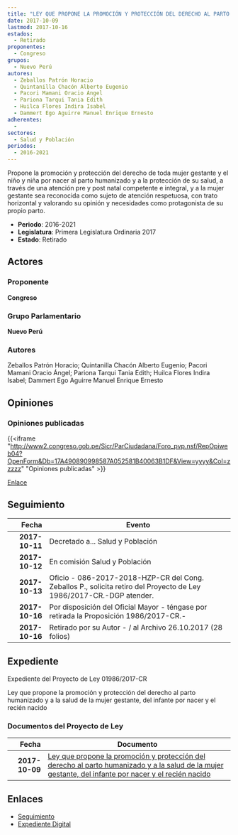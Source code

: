```yaml
---
title: "LEY QUE PROPONE LA PROMOCIÓN Y PROTECCIÓN DEL DERECHO AL PARTO HUMANIZADO Y A LA SALUD DE LA MUJER GESTANTE DEL INFANTE POR NACER Y EL RECIÉN NACIDO"
date: 2017-10-09
lastmod: 2017-10-16
estados: 
  - Retirado
proponentes: 
  - Congreso
grupos: 
  - Nuevo Perú
autores: 
  - Zeballos Patrón Horacio
  - Quintanilla Chacón Alberto Eugenio
  - Pacori Mamani Oracio Ángel
  - Pariona Tarqui Tania Edith
  - Huilca Flores Indira Isabel
  - Dammert Ego Aguirre Manuel Enrique Ernesto
adherentes: 
  - 
sectores: 
  - Salud y Población
periodos: 
  - 2016-2021
---
```


Propone la promoción y protección del derecho de toda mujer gestante y el niño y niña por nacer al parto humanizado y a la protección de su salud, a través de una atención pre y post natal competente e integral, y a la mujer gestante sea reconocida como sujeto de atención respetuosa, con trato horizontal y valorando su opinión y necesidades como protagonista de su propio parto.

- **Periodo**: 2016-2021
- **Legislatura**: Primera Legislatura Ordinaria 2017
- **Estado**: Retirado

## Actores

### Proponente

**Congreso**

### Grupo Parlamentario

**Nuevo Perú**

### Autores

Zeballos Patrón Horacio; Quintanilla Chacón Alberto Eugenio; Pacori Mamani Oracio Ángel; Pariona Tarqui Tania Edith; Huilca Flores Indira Isabel; Dammert Ego Aguirre Manuel Enrique Ernesto


## Opiniones

### Opiniones publicadas

{{<iframe "http://www2.congreso.gob.pe/Sicr/ParCiudadana/Foro_pvp.nsf/RepOpiweb04?OpenForm&Db=17A490890998587A052581B40063B1DF&View=yyyy&Col=zzzzz" "Opiniones publicadas" >}}

[Enlace](http://www2.congreso.gob.pe/Sicr/ParCiudadana/Foro_pvp.nsf/RepOpiweb04?OpenForm&Db=17A490890998587A052581B40063B1DF&View=yyyy&Col=zzzzz)

## Seguimiento

| Fecha | Evento |
|------:|--------|
| **2017-10-11** | Decretado a... Salud y Población|
| **2017-10-12** | En comisión Salud y Población|
| **2017-10-13** | Oficio - 086-2017-2018-HZP-CR del Cong. Zeballos P., solicita retiro del Proyecto de Ley 1986/2017-CR.-DGP atender.|
| **2017-10-16** | Por disposición del Oficial Mayor - téngase por retirada la Proposición 1986/2017-CR.-|
| **2017-10-16** | Retirado por su Autor - / al Archivo 26.10.2017 (28 folios)|


## Expediente

Expediente del Proyecto de Ley 01986/2017-CR

Ley que propone la promoción y protección del derecho al parto humanizado y a la salud de la mujer gestante, del infante por nacer y el recién nacido


### Documentos del Proyecto de Ley

| Fecha | Documento |
|------:|--------|
| **2017-10-09** | [Ley que propone la promoción y protección del derecho al parto humanizado y a la salud de la mujer gestante, del infante por nacer y el recién nacido](http://www.leyes.congreso.gob.pe/Documentos/2016_2021/Proyectos_de_Ley_y_de_Resoluciones_Legislativas/PL0198620171009.pdf) |

## Enlaces 

- [Seguimiento](http://www2.congreso.gob.pe/Sicr/TraDocEstProc/CLProLey2016.nsf/f7fff46988ca05b1052578e100829cc7/691b0242eb07cbb9052581b4006273c2?OpenDocument)
- [Expediente Digital](http://www2.congreso.gob.pe/Sicr/TraDocEstProc/CLProLey2016.nsf/f7fff46988ca05b1052578e100829cc7/691b0242eb07cbb9052581b4006273c2?OpenDocument&Click=05257FB7005EB655.eb71d0cf91d8294e05256cdf006b5706/$Body/0.1C6C)

